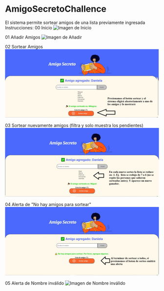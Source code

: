 # AmigoSecretoChallence
El sistema permite sortear amigos de una lista previamente ingresada 
Instrucciones:
00 Inicio 
![Imagen de Inicio](ImagenesReadme/00_Inicio.jpg)

01 Añadir Amigos
![Imagen de Añadir](ImagenesReadme/01_Añadir_Amigos.jpg)

02 Sortear Amigos
![Imagen de Sorteo](ImagenesReadme/02_Sortear_Amigos.jpg)

03 Sortear nuevamente amigos (filtra y solo muestra los pendientes)
![Imagen de Sorteo Nuevo](ImagenesReadme/03_Sortear_nuevamente_Amigo_I.jpg)

04 Alerta de "No hay amigos para sortear"
![Imagen de Alerta No Hay amigos](ImagenesReadme/04_Alerta_de_No_hay_amigos_para_sortear.jpg)

05 Alerta de Nombre inválido
![Imagen de Nombre inválido](ImagenesReadme/05_Alerta_de_Nombre_inválido.jpg)
